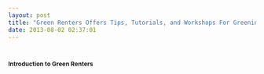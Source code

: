 ```yaml
---
layout: post
title: "Green Renters Offers Tips, Tutorials, and Workshops For Greening Your Rental "
date: 2013-08-02 02:37:01
---
```


# <span style="font-size:12px;">Introduction to Green Renters</span>